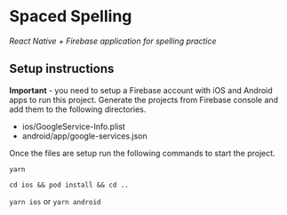 # Spaced Spelling

_React Native + Firebase application for spelling practice_

## Setup instructions

**Important** - you need to setup a Firebase account with iOS and Android apps to run this project. Generate the projects from Firebase console and add them to the following directories.

- ios/GoogleService-Info.plist
- android/app/google-services.json

Once the files are setup run the following commands to start the project.

`yarn`

`cd ios && pod install && cd ..`

`yarn ios` or `yarn android`

